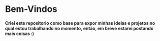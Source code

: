 # Bem-Vindos

#### Criei este repositorio como base para expor minhas ideias e projetos no qual estou trabalhando no momento, então, em breve estarei postando mais coisas :)

